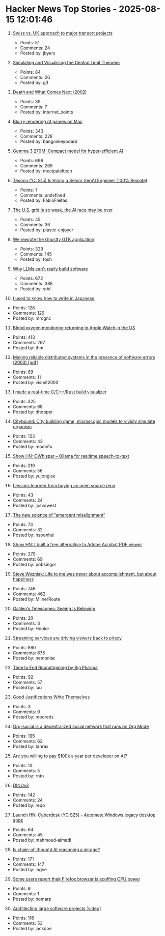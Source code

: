 # Hacker News Top Stories - 2025-08-15 12:01:46

1. [Swiss vs. UK approach to major tranport projects](https://www.freewheeling.info/blog/swiss-hs2)
   - Points: 51
   - Comments: 24
   - Posted by: jbyers

2. [Simulating and Visualising the Central Limit Theorem](https://blog.foletta.net/post/2025-07-14-clt/)
   - Points: 84
   - Comments: 26
   - Posted by: gjf

3. [Death and What Comes Next (2002)](https://www.lspace.org/books/dawcn/dawcn-english.html)
   - Points: 39
   - Comments: 7
   - Posted by: internet_points

4. [Blurry rendering of games on Mac](https://www.colincornaby.me/2025/08/your-mac-game-is-probably-rendering-blurry/)
   - Points: 343
   - Comments: 228
   - Posted by: bangonkeyboard

5. [Gemma 3 270M: Compact model for hyper-efficient AI](https://developers.googleblog.com/en/introducing-gemma-3-270m/)
   - Points: 696
   - Comments: 269
   - Posted by: meetpateltech

6. [Tesorio (YC S15) Is Hiring a Senior GenAI Engineer (100% Remote)](https://www.tesorio.com/careers#job-openings)
   - Points: 1
   - Comments: undefined
   - Posted by: FabioFleitas

7. [The U.S. grid is so weak, the AI race may be over](https://fortune.com/2025/08/14/data-centers-china-grid-us-infrastructure/)
   - Points: 45
   - Comments: 36
   - Posted by: plastic-enjoyer

8. [We rewrote the Ghostty GTK application](https://mitchellh.com/writing/ghostty-gtk-rewrite)
   - Points: 329
   - Comments: 145
   - Posted by: tosh

9. [Why LLMs can't really build software](https://zed.dev/blog/why-llms-cant-build-software)
   - Points: 672
   - Comments: 388
   - Posted by: srid

10. [I used to know how to write in Japanese](https://aethermug.com/posts/i-used-to-know-how-to-write-in-japanese)
   - Points: 128
   - Comments: 129
   - Posted by: mrcgnc

11. [Blood oxygen monitoring returning to Apple Watch in the US](https://www.apple.com/newsroom/2025/08/an-update-on-blood-oxygen-for-apple-watch-in-the-us/)
   - Points: 413
   - Comments: 297
   - Posted by: thm

12. [Making reliable distributed systems in the presence of software errors (2003) [pdf]](http://erlang.org/download/armstrong_thesis_2003.pdf)
   - Points: 69
   - Comments: 11
   - Posted by: vismit2000

13. [I made a real-time C/C++/Rust build visualizer](https://danielchasehooper.com/posts/syscall-build-snooping/)
   - Points: 325
   - Comments: 68
   - Posted by: dhooper

14. [Citybound: City building game, microscopic models to vividly simulate organism](https://aeplay.org/citybound)
   - Points: 123
   - Comments: 42
   - Posted by: modinfo

15. [Show HN: OWhisper – Ollama for realtime speech-to-text](https://docs.hyprnote.com/owhisper/what-is-this)
   - Points: 219
   - Comments: 56
   - Posted by: yujonglee

16. [Lessons learned from buying an open source repo](https://www.coplay.dev/blog/lessons-learned-from-buying-an-open-source-repo)
   - Points: 43
   - Comments: 24
   - Posted by: josvdwest

17. [The new science of “emergent misalignment”](https://www.quantamagazine.org/the-ai-was-fed-sloppy-code-it-turned-into-something-evil-20250813/)
   - Points: 73
   - Comments: 32
   - Posted by: nsoonhui

18. [Show HN: I built a free alternative to Adobe Acrobat PDF viewer](https://github.com/embedpdf/embed-pdf-viewer)
   - Points: 279
   - Comments: 69
   - Posted by: bobsingor

19. [Steve Wozniak: Life to me was never about accomplishment, but about happiness](https://yro.slashdot.org/comments.pl?sid=23765914&cid=65583466)
   - Points: 746
   - Comments: 462
   - Posted by: MilnerRoute

20. [Galileo's Telescopes: Seeing Is Believing](https://www.historytoday.com/archive/history-matters/galileos-telescopes-seeing-believing)
   - Points: 20
   - Comments: 3
   - Posted by: Hooke

21. [Streaming services are driving viewers back to piracy](https://www.theguardian.com/film/2025/aug/14/cant-pay-wont-pay-impoverished-streaming-services-are-driving-viewers-back-to-piracy)
   - Points: 880
   - Comments: 675
   - Posted by: nemoniac

22. [Time to End Roundtripping by Big Pharma](https://www.cfr.org/blog/time-end-roundtripping-big-pharma)
   - Points: 92
   - Comments: 57
   - Posted by: luu

23. [Good Justifications Write Themselves](https://oblique.security/blog/justification-fields/)
   - Points: 3
   - Comments: 0
   - Posted by: mooreds

24. [Org-social is a decentralized social network that runs on Org Mode](https://github.com/tanrax/org-social)
   - Points: 165
   - Comments: 62
   - Posted by: tanrax

25. [Are you willing to pay $100k a year per developer on AI?](https://www.theregister.com/2025/08/15/are_you_willing_to_pay/)
   - Points: 10
   - Comments: 5
   - Posted by: rntn

26. [DINOv3](https://github.com/facebookresearch/dinov3)
   - Points: 142
   - Comments: 24
   - Posted by: reqo

27. [Launch HN: Cyberdesk (YC S25) – Automate Windows legacy desktop apps](undefined)
   - Points: 64
   - Comments: 45
   - Posted by: mahmoud-almadi

28. [Is chain-of-thought AI reasoning a mirage?](https://www.seangoedecke.com/real-reasoning/)
   - Points: 171
   - Comments: 147
   - Posted by: ingve

29. [Some users report their Firefox browser is scoffing CPU power](https://www.theregister.com/2025/08/13/firefox_ai_scoffing_power/)
   - Points: 9
   - Comments: 1
   - Posted by: homarp

30. [Architecting large software projects [video]](https://www.youtube.com/watch?v=sSpULGNHyoI)
   - Points: 116
   - Comments: 53
   - Posted by: jackdoe

